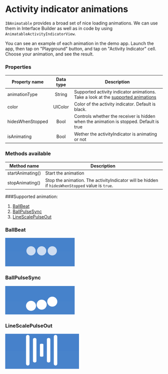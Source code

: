 # Activity indicator animations

`IBAnimatable` provides a broad set of nice loading animations. We can use them in Interface Builder as well as in code by using `AnimatableActivityIndicatorView`.

You can see an example of each animation in the demo app. Launch the app, then tap on "Playground" button, and tap on "Activity Indicator" cell. Choose your animation, and see the result.

### Properties

| Property name | Data type | Description |
| ------------- |:-------------:| ----- |
| animationType | String | Supported activity indicator animations. Take a look at the [supported animations](#supported-animations)  |
| color | UIColor | Color of the activity indicator. Default is black. |
| hidesWhenStopped | Bool | Controls whether the receiver is hidden when the animation is stopped. Default is true |
| isAnimating | Bool | Wether the activityIndicator is animating or not |

### Methods available

| Method name | Description |
| ------------- | ----- |
| startAnimating() | Start the animation |
| stopAnimating() | Stop the animation. The activityIndicator will be hidden if `hidesWhenStopped` value is `true`. |


###Supported animation:

1. [BallBeat](#ballbeat)
2. [BallPulseSync](#ballpulsesync)
3. [LineScalePulseOut](#linescalepulseout)

### BallBeat

![ActivityIndicator - BallBeat](https://raw.githubusercontent.com/IBAnimatable/IBAnimatable-Misc/master/IBAnimatable/ActivityIndicatorBallBeat.gif)

### BallPulseSync

![ActivityIndicator - BallPulseSync](https://raw.githubusercontent.com/IBAnimatable/IBAnimatable-Misc/master/IBAnimatable/ActivityIndicatorBallPulseSync.gif)

### LineScalePulseOut

![ActivityIndicator - LineScalePulseOut](https://raw.githubusercontent.com/IBAnimatable/IBAnimatable-Misc/master/IBAnimatable/ActivityIndicatorLineScalePulseOut.gif)
